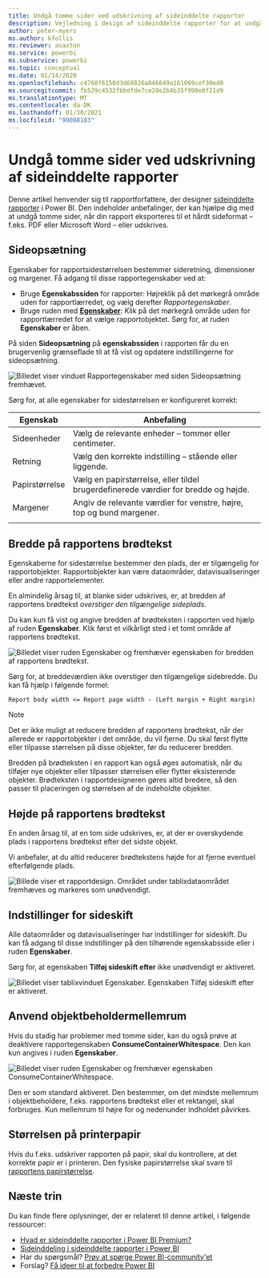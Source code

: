 ```yaml
---
title: Undgå tomme sider ved udskrivning af sideinddelte rapporter
description: Vejledning i design af sideinddelte rapporter for at undgå tomme sider, når de udskrives.
author: peter-myers
ms.author: kfollis
ms.reviewer: asaxton
ms.service: powerbi
ms.subservice: powerbi
ms.topic: conceptual
ms.date: 01/14/2020
ms.openlocfilehash: c4768f6150d3d68826a846649a161069cef30ed0
ms.sourcegitcommit: fb529c4532fbbdfde7ce28e2b4b35f990e8f21d9
ms.translationtype: MT
ms.contentlocale: da-DK
ms.lasthandoff: 01/30/2021
ms.locfileid: "99088183"
---
```

# <a name="avoid-blank-pages-when-printing-paginated-reports"></a>Undgå tomme sider ved udskrivning af sideinddelte rapporter

Denne artikel henvender sig til rapportforfattere, der designer [sideinddelte rapporter](../paginated-reports/paginated-reports-report-builder-power-bi.md) i Power BI. Den indeholder anbefalinger, der kan hjælpe dig med at undgå tomme sider, når din rapport eksporteres til et hårdt sideformat – f.eks. PDF eller Microsoft Word – eller udskrives.

## <a name="page-setup"></a>Sideopsætning

Egenskaber for rapportsidestørrelsen bestemmer sideretning, dimensioner og margener. Få adgang til disse rapportegenskaber ved at:

- Bruge **Egenskabssiden** for rapporter: Højreklik på det mørkegrå område uden for rapportlærredet, og vælg derefter _Rapportegenskaber_.
- Bruge ruden med [**Egenskaber**](../paginated-reports/paginated-reports-report-design-view.md#4-properties-pane): Klik på det mørkegrå område uden for rapportlærredet for at vælge rapportobjektet. Sørg for, at ruden **Egenskaber** er åben.

På siden **Sideopsætning** på **egenskabssiden** i rapporten får du en brugervenlig grænseflade til at få vist og opdatere indstillingerne for sideopsætning.

![Billedet viser vinduet Rapportegenskaber med siden Sideopsætning fremhævet.](media/report-paginated-blank-page/report-page-setup-properties.png)

Sørg for, at alle egenskaber for sidestørrelsen er konfigureret korrekt:

|Egenskab|Anbefaling|
|---------|---------|
|Sideenheder|Vælg de relevante enheder – tommer eller centimeter.|
|Retning|Vælg den korrekte indstilling – stående eller liggende.|
|Papirstørrelse|Vælg en papirstørrelse, eller tildel brugerdefinerede værdier for bredde og højde.|
|Margener|Angiv de relevante værdier for venstre, højre, top og bund margener.|
|||

## <a name="report-body-width"></a>Bredde på rapportens brødtekst

Egenskaberne for sidestørrelse bestemmer den plads, der er tilgængelig for rapportobjekter. Rapportobjekter kan være dataområder, datavisualiseringer eller andre rapportelementer.

En almindelig årsag til, at blanke sider udskrives, er, at bredden af rapportens brødtekst _overstiger den tilgængelige sideplads_.

Du kan kun få vist og angive bredden af brødteksten i rapporten ved hjælp af ruden **Egenskaber**. Klik først et vilkårligt sted i et tomt område af rapportens brødtekst.

![Billedet viser ruden Egenskaber og fremhæver egenskaben for bredden af rapportens brødtekst.](media/report-paginated-blank-page/report-body-properties-width.png)

Sørg for, at breddeværdien ikke overstiger den tilgængelige sidebredde. Du kan få hjælp i følgende formel:

```Report body width <= Report page width - (Left margin + Right margin)```

> [!NOTE]
> Det er ikke muligt at reducere bredden af rapportens brødtekst, når der allerede er rapportobjekter i det område, du vil fjerne. Du skal først flytte eller tilpasse størrelsen på disse objekter, før du reducerer bredden.
>
> Bredden på brødteksten i en rapport kan også øges automatisk, når du tilføjer nye objekter eller tilpasser størrelsen eller flytter eksisterende objekter. Brødteksten i rapportdesigneren gøres altid bredere, så den passer til placeringen og størrelsen af de indeholdte objekter.

## <a name="report-body-height"></a>Højde på rapportens brødtekst

En anden årsag til, at en tom side udskrives, er, at der er overskydende plads i rapportens brødtekst efter det sidste objekt.

Vi anbefaler, at du altid reducerer brødtekstens højde for at fjerne eventuel efterfølgende plads.

![Billede viser et rapportdesign. Området under tablixdataområdet fremhæves og markeres som unødvendigt.](media/report-paginated-blank-page/report-body-remove-trailing-space.png)

## <a name="page-break-options"></a>Indstillinger for sideskift

Alle dataområder og datavisualiseringer har indstillinger for sideskift. Du kan få adgang til disse indstillinger på den tilhørende egenskabsside eller i ruden **Egenskaber**.

Sørg for, at egenskaben **Tilføj sideskift efter** ikke unødvendigt er aktiveret.

![Billedet viser tablixvinduet Egenskaber. Egenskaben Tilføj sideskift efter er aktiveret.](media/report-paginated-blank-page/data-region-page-break-option-after.png)

## <a name="consume-container-whitespace"></a>Anvend objektbeholdermellemrum

Hvis du stadig har problemer med tomme sider, kan du også prøve at deaktivere rapportegenskaben **ConsumeContainerWhitespace**. Den kan kun angives i ruden **Egenskaber**.

![Billedet viser ruden Egenskaber og fremhæver egenskaben ConsumeContainerWhitespace.](media/report-paginated-blank-page/report-properties-consumecontainerwhitespace.png)

Den er som standard aktiveret. Den bestemmer, om det mindste mellemrum i objektbeholdere, f.eks. rapportens brødtekst eller et rektangel, skal forbruges. Kun mellemrum til højre for og nedenunder indholdet påvirkes.

## <a name="printer-paper-size"></a>Størrelsen på printerpapir

Hvis du f.eks. udskriver rapporten på papir, skal du kontrollere, at det korrekte papir er i printeren. Den fysiske papirstørrelse skal svare til [rapportens papirstørrelse](#page-setup).

## <a name="next-steps"></a>Næste trin

Du kan finde flere oplysninger, der er relateret til denne artikel, i følgende ressourcer:

- [Hvad er sideinddelte rapporter i Power BI Premium?](../paginated-reports/paginated-reports-report-builder-power-bi.md)
- [Sideinddeling i sideinddelte rapporter i Power BI](../paginated-reports/paginated-reports-pagination.md)
- Har du spørgsmål? [Prøv at spørge Power BI-community'et](https://community.powerbi.com/)
- Forslag? [Få ideer til at forbedre Power BI](https://ideas.powerbi.com)

